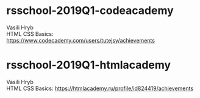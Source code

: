 # rsschool-2019Q1-codeacademy
Vasili Hryb  
HTML CSS Basics: https://www.codecademy.com/users/tutejsy/achievements

# rsschool-2019Q1-htmlacademy
Vasili Hryb  
HTML CSS Basics: https://htmlacademy.ru/profile/id824419/achievements


